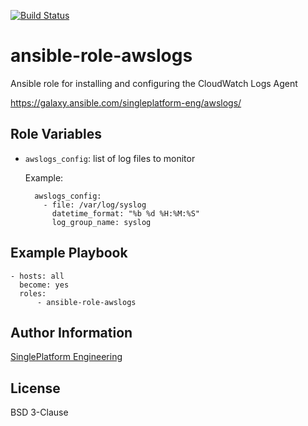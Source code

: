 [![Build Status](https://travis-ci.org/singleplatform-eng/ansible-role-awslogs.svg?branch=master)](https://travis-ci.org/singleplatform-eng/ansible-role-awslogs)

ansible-role-awslogs
=========

Ansible role for installing and configuring the CloudWatch Logs Agent

https://galaxy.ansible.com/singleplatform-eng/awslogs/

Role Variables
--------------

- `awslogs_config`: list of log files to monitor

    Example:

        awslogs_config:
          - file: /var/log/syslog
            datetime_format: "%b %d %H:%M:%S"
            log_group_name: syslog

Example Playbook
----------------

    - hosts: all
      become: yes
      roles:
          - ansible-role-awslogs

Author Information
------------------

[SinglePlatform Engineering](http://engineering.singleplatform.com/)

License
-------

BSD 3-Clause
